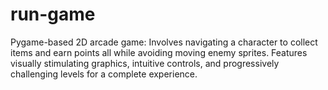 # run-game
Pygame-based 2D arcade game: Involves navigating a character to collect items and earn points all while avoiding moving enemy sprites. Features visually stimulating graphics, intuitive controls, and progressively challenging levels for a complete experience.

